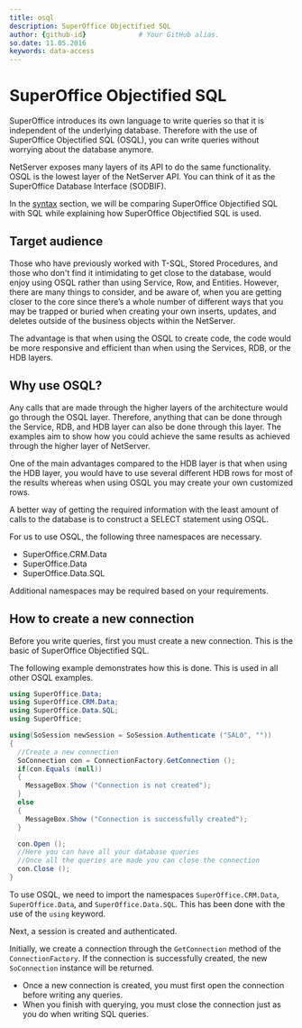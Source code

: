 ```yaml
---
title: osql       
description: SuperOffice Objectified SQL
author: {github-id}             # Your GitHub alias.
so.date: 11.05.2016
keywords: data-access
---
```


# SuperOffice Objectified SQL

SuperOffice introduces its own language to write queries so that it is independent of the underlying database. Therefore with the use of SuperOffice Objectified SQL (OSQL), you can write queries without worrying about the database anymore.

NetServer exposes many layers of its API to do the same functionality. OSQL is the lowest layer of the NetServer API. You can think of it as the SuperOffice Database Interface (SODBIF).

In the [syntax][1] section, we will be comparing SuperOffice Objectified SQL with SQL while explaining how SuperOffice Objectified SQL is used.

## Target audience

Those who have previously worked with T-SQL, Stored Procedures, and those who don't find it intimidating to get close to the database, would enjoy using OSQL rather than using Service, Row, and Entities. However, there are many things to consider, and be aware of, when you are getting closer to the core since there’s a whole number of different ways that you may be trapped or buried when creating your own inserts, updates, and deletes outside of the business objects within the NetServer.

The advantage is that when using the OSQL to create code, the code would be more responsive and efficient than when using the Services, RDB, or the HDB layers.

## Why use OSQL?

Any calls that are made through the higher layers of the architecture would go through the OSQL layer. Therefore, anything that can be done through the Service, RDB, and HDB layer can also be done through this layer. The examples aim to show how you could achieve the same results as achieved through the higher layer of NetServer.

One of the main advantages compared to the HDB layer is that when using the HDB layer, you would have to use several different HDB rows for most of the results whereas when using OSQL you may create your own customized rows.

A better way of getting the required information with the least amount of calls to the database is to construct a SELECT statement using OSQL.

For us to use OSQL, the following three namespaces are necessary.

* SuperOffice.CRM.Data
* SuperOffice.Data
* SuperOffice.Data.SQL

Additional namespaces may be required based on your requirements.

## How to create a new connection

Before you write queries, first you must create a new connection. This is the basic of SuperOffice Objectified SQL.

The following example demonstrates how this is done. This is used in all other OSQL examples.

```csharp
using SuperOffice.Data;
using SuperOffice.CRM.Data;
using SuperOffice.Data.SQL;
using SuperOffice;

using(SoSession newSession = SoSession.Authenticate ("SAL0", ""))
{
  //Create a new connection
  SoConnection con = ConnectionFactory.GetConnection ();
  if(con.Equals (null))
  {
    MessageBox.Show ("Connection is not created");
  }
  else
  {
    MessageBox.Show ("Connection is successfully created");
  }

  con.Open ();
  //Here you can have all your database queries
  //Once all the queries are made you can close the connection
  con.Close ();
}
```

To use OSQL, we need to import the namespaces `SuperOffice.CRM.Data`, `SuperOffice.Data`, and `SuperOffice.Data.SQL`. This has been done with the use of the `using` keyword.

Next, a session is created and authenticated.

Initially, we create a connection through the `GetConnection` method of the `ConnectionFactory`. If the connection is successfully created, the new `SoConnection` instance will be returned.

* Once a new connection is created, you must first open the connection before writing any queries.
* When you finish with querying, you must close the connection just as you do when writing SQL queries.

<!-- Referenced links -->
[1]: syntax/and-clause.md

